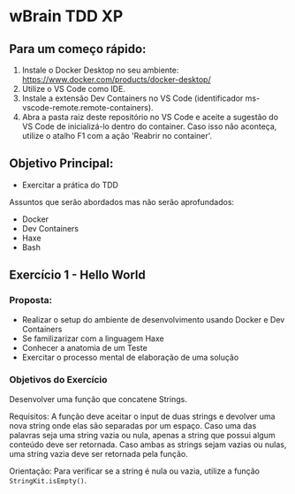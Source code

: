 # wBrain TDD XP

## Para um começo rápido:

1. Instale o Docker Desktop no seu ambiente: https://www.docker.com/products/docker-desktop/
2. Utilize o VS Code como IDE.
3. Instale a extensão Dev Containers no VS Code (identificador ms-vscode-remote.remote-containers).
4. Abra a pasta raiz deste repositório no VS Code e aceite a sugestão do VS Code de inicializá-lo dentro do container. Caso isso não aconteça, utilize o atalho F1 com a ação 'Reabrir no container'.

## Objetivo Principal:
- Exercitar a prática do TDD

Assuntos que serão abordados mas não serão aprofundados:
- Docker
- Dev Containers
- Haxe
- Bash

## Exercício 1 - Hello World
### Proposta:
- Realizar o setup do ambiente de desenvolvimento usando Docker e Dev Containers
- Se familizarizar com a linguagem Haxe
- Conhecer a anatomia de um Teste
- Exercitar o processo mental de elaboração de uma solução

### Objetivos do Exercício
Desenvolver uma função que concatene Strings.

Requisitos:
A função deve aceitar o input de duas strings e devolver uma nova string onde elas são separadas por um espaço. Caso uma das palavras seja uma string vazia ou nula, apenas a string que possui algum conteúdo deve ser retornada. Caso ambas as strings sejam vazias ou nulas, uma string vazia deve ser retornada pela função.

Orientação:
Para verificar se a string é nula ou vazia, utilize a função `StringKit.isEmpty()`.
